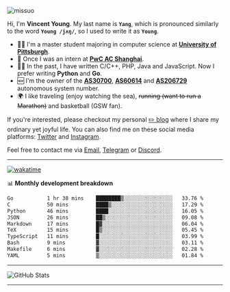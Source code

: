 <p align="left"> <img src="https://komarev.com/ghpvc/?username=missuo&label=Profile%20views&color=0e75b6&style=flat" alt="missuo" /> </p>


Hi, I'm **Vincent Young**. My last name is **`Yang`**, which is pronounced similarly to the word **`Young /jʌŋ/`**, so I used to write it as **`Young`**. 

-  👨‍🎓 I'm a master student majoring in computer science at [**University of Pittsburgh**](https://www.pitt.edu).
-  💼 Once I was an intern at **[PwC AC Shanghai](https://www.linkedin.com/company/pwc-ac-shanghai/)**.
-  👨‍💻 In the past, I have written C/C++, PHP, Java and JavaScript. Now I prefer writing **Python** and **Go**.
-  🆕 I'm the owner of the **[AS30700](https://bgp.tools/as/30700)**, **[AS60614](https://bgp.tools/as/60614)** and **[AS206729](https://bgp.tools/as/206729)** autonomous system number.
-  🌍 I like traveling (enjoy watching the sea), ~~running (want to run a Marathon)~~ and basketball (GSW fan).

If you're interested, please checkout my personal [✏️ blog](https://missuo.me/) where I share my ordinary yet joyful life. You can also find me on these social media platforms: [Twitter](https://twitter.com/m1ssuo) and [Instagram](https://www.instagram.com/missuo.me).

Feel free to contact me via <a href="mailto:i@yyt.moe">Email</a>, [Telegram](https://t.me/missuo) or [Discord](https://discordapp.com/users/missuo#7448).

-------

[![wakatime](https://wakatime.com/badge/user/c13cd961-40ca-417a-afb6-1f9ea8ac295c.svg)](https://wakatime.com/@missuo)

📊 **Monthly development breakdown**
<!--START_SECTION:waka-->

```txt
Go           1 hr 38 mins    ████████▒░░░░░░░░░░░░░░░░   33.76 %
C            50 mins         ████▒░░░░░░░░░░░░░░░░░░░░   17.29 %
Python       46 mins         ████░░░░░░░░░░░░░░░░░░░░░   16.05 %
JSON         26 mins         ██▒░░░░░░░░░░░░░░░░░░░░░░   09.08 %
Markdown     17 mins         █▓░░░░░░░░░░░░░░░░░░░░░░░   06.04 %
TeX          15 mins         █▒░░░░░░░░░░░░░░░░░░░░░░░   05.45 %
TypeScript   11 mins         █░░░░░░░░░░░░░░░░░░░░░░░░   03.99 %
Bash         9 mins          ▓░░░░░░░░░░░░░░░░░░░░░░░░   03.11 %
Makefile     6 mins          ▓░░░░░░░░░░░░░░░░░░░░░░░░   02.28 %
YAML         5 mins          ▒░░░░░░░░░░░░░░░░░░░░░░░░   01.84 %
```

<!--END_SECTION:waka-->

-------

![GitHub Stats](https://github-readme-stats-opal-alpha-76.vercel.app/api?username=missuo&show_icons=true&theme=transparent)

-------

